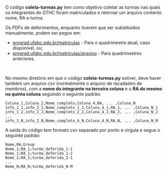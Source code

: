 O código **coleta-turmas.py** tem como objetivo coletar as turmas nas quais os integrantes do GTHC foram matriculados e retornar um arquivo contento nome, RA e turma.

Os PDFs de deferimentos, enquanto tiverem que ser substituídos manualmente, podem ser pegos em:

+ [prograd.ufabc.edu.br/matriculas](https://prograd.ufabc.edu.br/matriculas) - Para o quadrimestre atual, caso disponível, ou;
+ [prograd.ufabc.edu.br/matriculas/arquivo](https://prograd.ufabc.edu.br/matriculas/arquivo) - Para quadrimestres anteriores.

<br>

No mesmo diretório em que o código **coleta-turmas.py** estiver, deve haver também um arquivo *csv* (normalmente o arquivo de recadastro de membros), com a **nome do integrante na terceira coluna** e o **RA do mesmo na quinta coluna** seguindo o seguinte padrão:

```
Coluna_1,Coluna_2,Nome_completo,Coluna_4,RA, ... ,Coluna_N
info_1_1,info_2_1,Nome_completo_1_1,Coluna_4_1,RA_1, ... ,Coluna_N_1
info_1_2,info_2_2,Nome_completo_2_2,Coluna_4_2,RA_2, ... ,Coluna_N_2
...
info_1_N,info_2_N,Nome_completo_4_N,Coluna_4_N,RA_N, ... ,Coluna_N_M
```

A saída do código tem formato *csv* separado por ponto e vírgula e segue o seguinte padrão:

```
Name,RA,Group
Nome_1;RA_1;turma_deferida_1-1
Nome_1;RA_1;turma_deferida_1-2
Nome_2;RA_2;turma_deferida_2-1
...
Nome_N;RA_N;turma_deferida_N-M
```